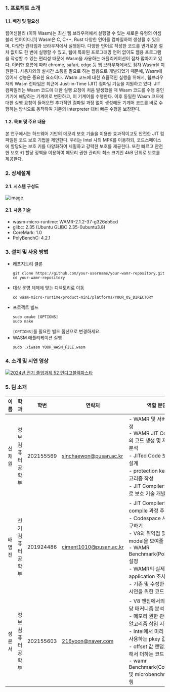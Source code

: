 ### 1. 프로젝트 소개
#### 1.1. 배경 및 필요성
 웹어셈블리 (이하 Wasm)는 최신 웹 브라우저에서 실행할 수 있는 새로운 유형의 어셈블리 언어이다.[1] Wasm은 C, C++, Rust 다양한 언어를 컴파일하여 생성될 수 있으며, 다양한 런타임과 브라우저에서 실행된다. 다양한 언어로 작성한 코드를 번거로운 절차 없이도 한 번에 실행할 수 있고, 웹에 특화된 프로그래밍 언어 없이도 웹용 프로그램을 작성할 수 있는 편리성 때문에 Wasm을 사용하는 애플리케이션이 점차 많아지고 있다. 이러한 흐름에 따라 chrome, safari, edge 등 웹 브라우저에서도 점차 Wasm을 지원한다.
 사용자와의 실시간 소통을 필요로 하는 웹용으로 개발되었기 때문에, Wasm에 있어서 성능은 중요한 요소이다. Wasm 코드에 대한 효율적인 실행을 위해서, 웹브라우저의 Wasm 런타임은 최근에 Just-in-Time (JIT) 컴파일 기능을 지원하고 있다. JIT 컴파일러는 Wasm 코드에 대한 실행 요청이 처음 발생했을 때 Wasm 코드를 수행 중인 기기에 해당하는 기계어로 변환하고, 이 기계어를 수행한다. 이후 동일한 Wasm 코드에 대한 실행 요청이 들어오면 추가적인 컴파일 과정 없이 생성해둔 기계어 코드를 바로 수행하는 방식으로 동작하여 기존의 Interpreter 대비 빠른 수행을 보장한다.

#### 1.2. 목표 및 주요 내용
 본 연구에서는 하드웨어 기반의 메모리 보호 기술을 이용한 효과적이고도 안전한 JIT 컴파일된 코드 보호 기법을 제안한다. 우리는 Intel 사의 MPK를 이용하되, 코드스페이스에 할당되는 보호 키를 다양화하여 세밀하고 강력한 보호를 제공한다. 또한 빠르고 안전한 보호 키 할당 정책을 이용하여 메모리 권한 관리의 최소 크기인 4kB 단위로 보호를 제공한다.

### 2. 상세설계
#### 2.1. 시스템 구성도
![image](https://github.com/user-attachments/assets/1dfdb772-c269-4e30-973e-8e280d4160bd)

#### 2.1. 사용 기술
* wasm-micro-runtime: WAMR-2.1.2-37-g326eb5cd
* glibc: 2.35 (Ubuntu GLIBC 2.35-0ubuntu3.8)
* CoreMark: 1.0
* PolyBenchC: 4.2.1

### 3. 설치 및 사용 방법
* 레포지토리 클론
  ```
  git clone https://github.com/your-username/your-wamr-repository.git
  cd your-wamr-repository
  ```
* 대상 운영 체제에 맞는 디렉토리로 이동
  ```
  cd wasm-micro-runtime/product-mini/platforms/YOUR_OS_DIRECTORY
  ```
* 프로젝트 빌드
  ```
  sudo cmake [OPTIONS]
  sudo make
  ```
  `[OPTIONS]`를 필요한 빌드 옵션으로 변경하세요.
* WASM 애플리케이션 실행
  ```
  sudo ./iwasm YOUR_WASM_FILE.wasm
  ```

### 4. 소개 및 시연 영상
[![2024년 전기 졸업과제 52 인디고블랙파스타](http://img.youtube.com/vi/6Noh7Ht3r2Y/0.jpg)](https://www.youtube.com/watch?v=6Noh7Ht3r2Y)

### 5. 팀 소개
| 이름     | 학과            | 학번        | 연락처            | 역할 분담                                    |
|----------|-----------------|-------------|-------------------|----------------------------------------------|
| 신채원   | 정보컴퓨터공학부 | 202155569   | sinchaewon@pusan.ac.kr | - WAMR 및 서버 환경 설정<br> - WAMR JIT Compiler의 코드 생성 및 저장 과정 분석<br> - JITed Code 보호 기술 설계 <br> - protection key 할당 알고리즘 작성 <br> - JIT Compiler을 기반으로 보호 기술 개발 |
| 배명진   | 전기컴퓨터공학부 | 201924486   | ciment1010@pusan.ac.kr | - JIT Compiler의 compile 과정 추적<br> - Codespace 시작 주소 구하기<br> - V8의 취약점 및 threat model을 보여줄 방법 탐색<br> - WAMR Benchmark(Polybench) 설정<br> - WAMR의 실제 application 조사<br> - 기존 및 수정한 WAMR 시연을 위한 코드 구현 |
| 정윤서   | 정보컴퓨터공학부 | 202155603   | 216yoon@naver.com | - V8 엔진에서의 pkey 할당 매커니즘 분석<br> - 메모리 권한 관리를 위한 알고리즘 삽입 지점 탐색<br> - Intel에서 미리 예약해서 사용하는 pkey 값 확인<br> - offset 값 랜덤으로 생성해서 더하는 코드 작성<br> - wamr Benchmark(CoreMark) 및 microbenchmark 수행 |
